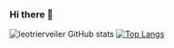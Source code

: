 ### Hi there 👋

![leotrierveiler GitHub stats](https://github-readme-stats.vercel.app/api?username=leotrierveiler&show_icons=true&theme=dracula)
[![Top Langs](https://github-readme-stats.vercel.app/api/top-langs/?username=anuraghazra&layout=compact)](https://github.com/anuraghazra/github-readme-stats)
